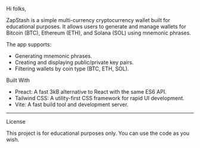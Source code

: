 Hi folks,

ZapStash is a simple multi-currency cryptocurrency wallet built for educational purposes. It allows users to generate and manage wallets for Bitcoin (BTC), Ethereum (ETH), and Solana (SOL) using mnemonic phrases.

The app supports:

- Generating mnemonic phrases.
- Creating and displaying public/private key pairs.
- Filtering wallets by coin type (BTC, ETH, SOL).

Built With

- Preact: A fast 3kB alternative to React with the same ES6 API.
- Tailwind CSS: A utility-first CSS framework for rapid UI development.
- Vite: A fast build tool and development server.

---
License

This project is for educational purposes only. You can use the code as you wish.

